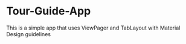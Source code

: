 # Tour-Guide-App
This is a simple app that uses ViewPager and TabLayout with Material Design guidelines
